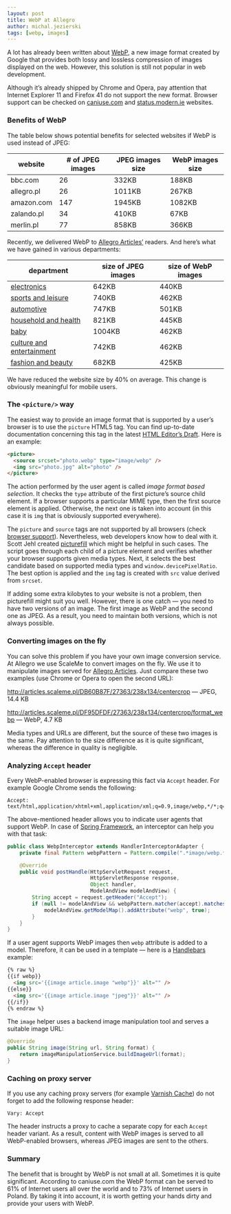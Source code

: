 ```yaml
---
layout: post
title: WebP at Allegro
author: michal.jezierski
tags: [webp, images]
---
```


A lot has already been written about [WebP](http://en.wikipedia.org/wiki/WebP), a new image format created by Google
that provides both lossy and lossless compression of images displayed on the web. However, this solution is still not
popular in web development.

Although it’s already shipped by Chrome and Opera, pay attention that Internet Explorer 11 and Firefox 41 do not
support the new format. Browser support can be checked on [caniuse.com](http://caniuse.com/#feat=webp) and
[status.modern.ie](https://status.modern.ie/webpimageformatsupport?term=webp) websites.

### Benefits of WebP

The table below shows potential benefits for selected websites if WebP is used instead of JPEG:

| website     | # of JPEG images | JPEG images size | WebP images size |
|-------------|------------------|------------------|------------------|
| bbc.com     | 26               | 332KB            | 188KB            |
| allegro.pl  | 26               | 1011KB           | 267KB            |
| amazon.com  | 147              | 1945KB           | 1082KB           |
| zalando.pl  | 34               | 410KB            | 67KB             |
| merlin.pl   | 77               | 858KB            | 366KB            |

Recently, we delivered WebP to [Allegro Articles’](http://allegro.pl/artykuly/elektronika) readers. And here’s what we
have gained in various departments:

| department                                                            | size of JPEG images  | size of WebP images  |
|-----------------------------------------------------------------------|----------------------|----------------------|
| [electronics](http://allegro.pl/artykuly/elektronika)                 | 642KB                | 440KB                |
| [sports and leisure](http://allegro.pl/artykuly/sport-i-wypoczynek)   | 740KB                | 462KB                |
| [automotive](http://allegro.pl/artykuly/motoryzacja)                  | 747KB                | 501KB                |
| [household and health](http://allegro.pl/artykuly/dom-i-zdrowie)      | 821KB                | 445KB                |
| [baby](http://allegro.pl/artykuly/dziecko)                            | 1004KB               | 462KB                |
| [culture and entertainment](http://allegro.pl/artykuly/kultura-i-rozrywka) | 742KB           | 462KB                |
| [fashion and beauty](http://allegro.pl/artykuly/moda-i-uroda)         | 682KB                | 425KB                |

We have reduced the website size by 40% on average. This change is obviously meaningful for mobile users.

### The `<picture/>` way

The easiest way to provide an image format that is supported by a user’s browser is to use the `picture` HTML5 tag.
You can find up-to-date documentation concerning this tag in the latest
[HTML Editor’s Draft](http://www.w3.org/html/wg/drafts/html/master/#the-picture-element). Here is an example:

```html
<picture>
  <source srcset="photo.webp" type="image/webp" />
  <img src="photo.jpg" alt="photo" />
</picture>
```

The action performed by the user agent is called *image format based selection*. It checks the `type` attribute of the
first picture’s source child element. If a browser supports a particular MIME type, then the first source element is
applied. Otherwise, the next one is taken into account (in this case it is `img` that is obviously supported
everywhere).

The `picture` and `source` tags are not supported by all browsers
(check [browser support](http://caniuse.com/#search=picture)). Nevertheless, web developers know how to deal with
it. Scott Jehl created [picturefill](https://github.com/scottjehl/picturefill) which might be helpful in such cases.
The script goes through each child of a picture element and verifies whether your browser supports given media types.
Next, it selects the best candidate based on supported media types and `window.devicePixelRatio`. The best option is
applied and the `img` tag is created with `src` value derived from `srcset`.

If adding some extra kilobytes to your website is not a problem, then picturefill might suit you well. However, there
is one catch — you need to have two versions of an image. The first image as WebP and the second one as JPEG. As a
result, you need to maintain both versions, which is not always possible.

### Converting images on the fly

You can solve this problem if you have your own image conversion service. At Allegro we use ScaleMe to convert images
on the fly. We use it to manipulate images served for [Allegro Articles](http://allegro.pl/elektronika). Just compare
these two examples (use Chrome or Opera to open the second URL):

http://articles.scaleme.pl/DB60B87F/27363/238x134/centercrop — JPEG, 14.4 KB

http://articles.scaleme.pl/DF95DFDF/27363/238x134/centercrop/format_webp — WebP, 4.7 KB

Media types and URLs are different, but the source of these two images is the same. Pay attention to the size
difference as it is quite significant, whereas the difference in quality is negligible.

### Analyzing `Accept` header

Every WebP-enabled browser is expressing this fact via `Accept` header. For example Google Chrome sends the following:

```
Accept: text/html,application/xhtml+xml,application/xml;q=0.9,image/webp,*/*;q=0.8
```

The above-mentioned header allows you to indicate user agents that support WebP. In case of
[Spring Framework](http://projects.spring.io/spring-framework/), an interceptor can help you with that task:

```java
public class WebpInterceptor extends HandlerInterceptorAdapter {
    private final Pattern webpPattern = Pattern.compile(".*image/webp.*");

    @Override
    public void postHandle(HttpServletRequest request,
                           HttpServletResponse response,
                           Object handler,
                           ModelAndView modelAndView) {
        String accept = request.getHeader("Accept");
        if (null != modelAndView && webpPattern.matcher(accept).matches()) {
            modelAndView.getModelMap().addAttribute("webp", true);
        }
    }
}
```

If a user agent supports WebP images then `webp` attribute is added to a model. Therefore, it can be used in a
template — here is a [Handlebars](https://github.com/jknack/handlebars.java) example:

```html
{% raw %}
{{if webp}}
  <img src='{{image article.image "webp"}}' alt="" />
{{else}}
  <img src='{{image article.image "jpeg"}}' alt="" />
{{/if}}
{% endraw %}
```

The `image` helper uses a backend image manipulation tool and serves a suitable image URL:

```java
@Override
public String image(String url, String format) {
    return imageManipulationService.buildImageUrl(format);
}
```

### Caching on proxy server

If you use any caching proxy servers (for example [Varnish Cache](https://www.varnish-cache.org/)) do not forget
to add the following response header:

`Vary: Accept`

The header instructs a proxy to cache a separate copy for each `Accept` header variant. As a result, content with
WebP images is served to all WebP-enabled browsers, whereas JPEG images are sent to the others.


### Summary

The benefit that is brought by WebP is not small at all. Sometimes it is quite significant. According to caniuse.com
the WebP format can be served to 61% of Internet users all over the world and to 73% of Internet users in Poland.
By taking it into account, it is worth getting your hands dirty and provide your users with WebP.
